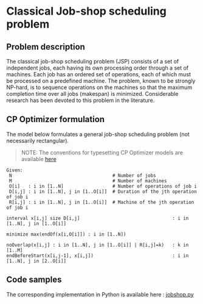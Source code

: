 # Classical Job-shop scheduling problem

## Problem description

The classical job-shop scheduling problem (JSP) consists of a set of independent jobs, each having its own processing order through a set of machines. Each job has an ordered set of operations, each of which must be processed on a predefined machine. The problem, known to be strongly NP-hard, is to sequence operations on the machines so that the maximum completion time over all jobs (makespan) is minimized. Considerable research has been devoted to this problem in the literature. 

## CP Optimizer formulation

The model below formulates a general job-shop scheduling problem (not necessarily rectangular).

> NOTE: The conventions for typesetting CP Optimizer models are available [here](../../../typeset_models/README.md)

```
Given:
 N                                     # Number of jobs
 M                                     # Number of machines
 O[i]   : i in [1..N]                  # Number of operations of job i
 D[i,j] : i in [1..N], j in [1..O[i]]  # Duration of the jth operation of job i
 R[i,j] : i in [1..N], j in [1..O[i]]  # Machine of the jth operation of job i
 
interval x[i,j] size D[i,j]                                  : i in [1..N], j in [1..O[i]]
 
minimize max(endOf(x[i,O[i]]) : i in [1..N])

noOverlap(x[i,j] : i in [1..N], j in [1..O[i]] | R[i,j]=k)   : k in [1..M]
endBeforeStart(x[i,j-1], x[i,j])                             : i in [1..N], j in [2..O[i]]  
```

## Code samples

The corresponding implementation in Python is available here : [jobshop.py](python/jobshop.py)
